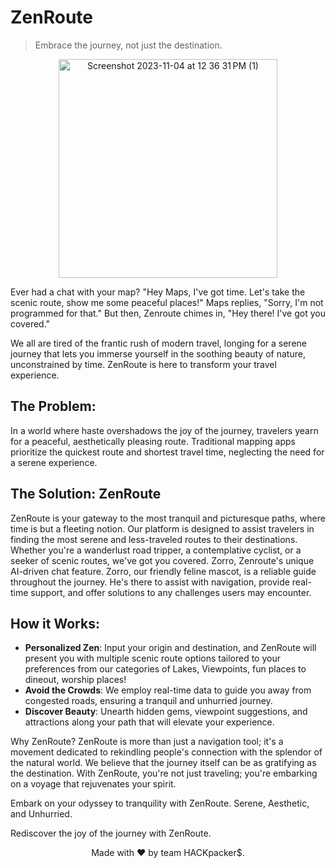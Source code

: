 # ZenRoute
> Embrace the journey, not just the destination.

 <p align="center">
  <img width="350" alt="Screenshot 2023-11-04 at 12 36 31 PM (1)" src="https://github.com/zen-route/ZenRoute/assets/76112446/86769a80-5d91-4c8a-afa6-d3fdd2d1be24">
</p>

Ever had a chat with your map? "Hey Maps, I've got time. Let's take the scenic route, show me some peaceful places!" Maps replies, "Sorry, I'm not programmed for that." But then, Zenroute chimes in, "Hey there! I've got you covered."

We all are tired of the frantic rush of modern travel, longing for a serene journey that lets you immerse yourself in the soothing beauty of nature, unconstrained by time. ZenRoute is here to transform your travel experience.


## The Problem:
In a world where haste overshadows the joy of the journey, travelers yearn for a peaceful, aesthetically pleasing route. Traditional mapping apps prioritize the quickest route and shortest travel time, neglecting the need for a serene experience.

## The Solution: ZenRoute
ZenRoute is your gateway to the most tranquil and picturesque paths, where time is but a fleeting notion. Our platform is designed to assist travelers in finding the most serene and less-traveled routes to their destinations. Whether you're a wanderlust road tripper, a contemplative cyclist, or a seeker of scenic routes, we've got you covered. Zorro, Zenroute's unique AI-driven chat feature. Zorro, our friendly feline mascot, is a reliable guide throughout the journey. He's there to assist with navigation, provide real-time support, and offer solutions to any challenges users may encounter.

## How it Works:
- **Personalized Zen**: Input your origin and destination, and ZenRoute will present you with multiple scenic route options tailored to your preferences from our categories of Lakes, Viewpoints, fun places to dineout, worship places!
- **Avoid the Crowds**: We employ real-time data to guide you away from congested roads, ensuring a tranquil and unhurried journey.
- **Discover Beauty**: Unearth hidden gems, viewpoint suggestions, and attractions along your path that will elevate your experience.

Why ZenRoute?
ZenRoute is more than just a navigation tool; it's a movement dedicated to rekindling people's connection with the splendor of the natural world. We believe that the journey itself can be as gratifying as the destination. With ZenRoute, you're not just traveling; you're embarking on a voyage that rejuvenates your spirit.

Embark on your odyssey to tranquility with ZenRoute. Serene, Aesthetic, and Unhurried.

Rediscover the joy of the journey with ZenRoute.

<p align="center">
  Made with ❤️ by team HACKpacker$.
</p>
